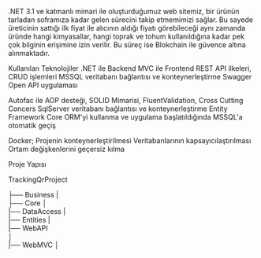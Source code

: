 .NET 3.1 ve katmanlı mimari ile oluşturduğumuz web sitemiz, bir ürünün tarladan soframıza kadar gelen sürecini takip etmemimizi sağlar. 
Bu sayede üreticinin sattığı ilk fiyat ile alıcının aldığı fiyatı görebileceği aynı zamanda üründe hangi kimyasallar, hangi toprak ve 
tohum kullanıldığına kadar pek çok bilginin erişimine izin verilir. Bu süreç ise Blokchain ile güvence altına alınmaktadır.


Kullanılan Teknolojiler
.NET ile Backend
MVC ile Frontend
REST API ilkeleri, CRUD işlemleri
MSSQL veritabanı bağlantısı ve konteynerleştirme
Swagger Open API uygulaması


Autofac ile AOP desteği, 
SOLID Mimarisi,
FluentValidation, Cross Cutting Concers
SqlServer veritabanı bağlantısı ve konteynerleştirme
Entity Framework Core ORM'yi kullanma ve uygulama başlatıldığında MSSQL'a otomatik geçiş

Docker;
Projenin konteynerleştirilmesi
Veritabanlarının kapsayıcılaştırılması
Ortam değişkenlerini geçersiz kılma

Proje Yapısı

TrackingQrProject

├── Business
|   
├── Core
│   
|── DataAccess
|   
|── Entities
|   
|── WebAPI     
│   
|── WebMVC 
│     















